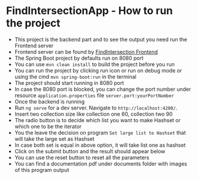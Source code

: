 # FindIntersectionApp - How to run the project
- This project is the backend part and to see the output you need run the Frontend server
- Frontend server can be found by  [FindIntersection Frontend](https://github.com/RumiAust/FindIntersectionAppUI)
- The Spring Boot project by defaults run on 8080 port
- You can use `mvn clean install` to build the project before you run
- You can run the project by clicking run icon or run on debug mode or using the cmd `mvn spring-boot:run` in the terminal
- The project should start running in 8080 port 
- In case the 8080 port is blocked, you can change the port number under resource `application.properties` file `server.port:yourPortNumber`
- Once the backend is running
- Run `ng serve` for a dev server. Navigate to `http://localhost:4200/`.
- Insert two collection size like collection one 60, collection two 90
- The radio button is to decide which list you want to make Hashset or which one to be the iterator 
- You the leave the decision on program `Set large list to Hashset` that will take the large set as Hashset
- In case both set is equal in above option, it will take list one as hashset
- Click on the submit button and the result should appear below
- You can use the reset button to reset all the parameters
- You can find a documentation pdf under documents folder with images of this program output
 
